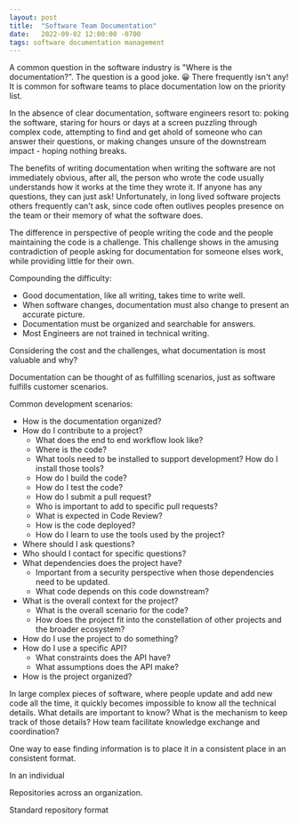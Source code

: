 ```yaml
---
layout: post
title:  "Software Team Documentation"
date:   2022-09-02 12:00:00 -0700
tags: software documentation management
---
```


A common question in the software industry is "Where is the documentation?". The question is a good joke. 😀 There frequently isn't any! It is common for software teams to place documentation low on the priority list.

In the absence of clear documentation, software engineers resort to: poking the software, staring for hours or days at a screen puzzling through complex code, attempting to find and get ahold of someone who can answer their questions, or making changes unsure of the downstream impact - hoping nothing breaks.

The benefits of writing documentation when writing the software are not immediately obvious, after all, the person who wrote the code usually understands how it works at the time they wrote it. If anyone has any questions, they can just ask! Unfortunately, in long lived software projects others frequently can't ask, since code often outlives peoples presence on the team or their memory of what the software does.

The difference in perspective of people writing the code and the people maintaining the code is a challenge. This challenge shows in the amusing contradiction of people asking for documentation for someone elses work, while providing little for their own.

Compounding the difficulty:

- Good documentation, like all writing, takes time to write well.
- When software changes, documentation must also change to present an accurate picture.
- Documentation must be organized and searchable for answers.
- Most Engineers are not trained in technical writing.

Considering the cost and the challenges, what documentation is most valuable and why?


Documentation can be thought of as fulfilling scenarios, just as software fulfills customer scenarios.

Common development scenarios:

- How is the documentation organized?
- How do I contribute to a project?
    - What does the end to end workflow look like?
    - Where is the code?
    - What tools need to be installed to support development? How do I install those tools?
    - How do I build the code?
    - How do I test the code?
    - How do I submit a pull request?
    - Who is important to add to specific pull requests?
    - What is expected in Code Review?
    - How is the code deployed?
    - How do I learn to use the tools used by the project?
- Where should I ask questions?
- Who should I contact for specific questions?
- What dependencies does the project have?
    - Important from a security perspective when those dependencies need to be updated.
    - What code depends on this code downstream?
- What is the overall context for the project?
    - What is the overall scenario for the code?
    - How does the project fit into the constellation of other projects and the broader ecosystem?
- How do I use the project to do something?
- How do I use a specific API?
    - What constraints does the API have?
    - What assumptions does the API make?
- How is the project organized?


In large complex pieces of software, where people update and add new code all the time, it quickly becomes impossible to know all the technical details. What details are important to know? What is the mechanism to keep track of those details? How team facilitate knowledge exchange and coordination?

One way to ease finding information is to place it in a consistent place in an consistent format.

In an individual 

Repositories across an organization.

Standard repository format